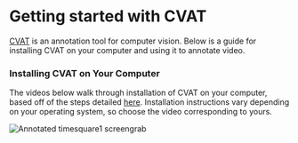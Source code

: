 # Getting started with CVAT 

[CVAT](https://github.com/openvinotoolkit/cvat) is an annotation tool for computer vision. Below is a guide for installing CVAT on your computer and using it to annotate video. 

### Installing CVAT on Your Computer
The videos below walk through installation of CVAT on your computer, based off of the steps detailed [here](https://github.com/openvinotoolkit/cvat). Installation instructions vary depending on your operating system, so choose the video corresponding to yours. 

![Annotated timesquare1 screengrab](/assets/)
